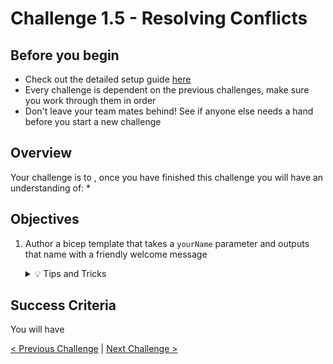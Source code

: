 # Challenge 1.5 - Resolving Conflicts

## Before you begin

* Check out the detailed setup guide [here](/Setup/readme.md)
* Every challenge is dependent on the previous challenges, make sure you work through them in order
* Don't leave your team mates behind! See if anyone else needs a hand before you start a new challenge

## Overview

Your <TODO> challenge is to <TODO>, once you have finished this challenge you will have an understanding of:
* 

## Objectives

1. Author a bicep template that takes a `yourName`  parameter and outputs that name with a friendly welcome message

    <details>
    <summary>💡 Tips and Tricks</summary>
    <ul>
        <li></li>
    </ul>
    </details>



## Success Criteria

You will have <TODO>

[< Previous Challenge](../1.4/readme.md) | [Next Challenge >](../1.6/readme.md)
